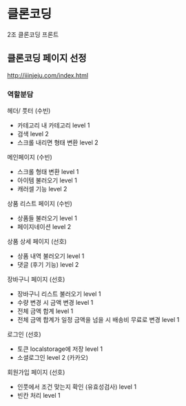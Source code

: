 # 클론코딩

2조 클론코딩 프론트

## 클론코딩 페이지 선정

http://iiinjeju.com/index.html

### 역할분담

헤더/ 풋터 (수빈)

- 카테고리 내 카테고리 level 1
- 검색 level 2
- 스크롤 내리면 형태 변환 level 2

메인페이지 (수빈)

- 스크롤 형태 변환 level 1
- 아이템 불러오기 level 1
- 캐러셀 기능 level 2

상품 리스트 페이지 (수빈)

- 상품들 불러오기 level 1
- 페이지네이션 level 2

상품 상세 페이지 (선호)

- 상품 내역 불러오기  level 1
- 댓글 (후기 기능)  level 2

장바구니 페이지 (선호)

- 장바구니 리스트 불러오기 level 1
- 수량 변경 시 금액 변경 level 1
- 전체 금액 합계 level 1
- 전체 금액 합계가 일정 금액을 넘을 시 배송비 무료로 변경 level 1

로그인  (선호)

- 토큰 localstorage에 저장 level 1
- 소셜로그인 level 2 (카카오)

회원가입 페이지  (선호)

- 인풋에서 조건 맞는지 확인 (유효성검사)  level 1
- 빈칸 처리 level 1

